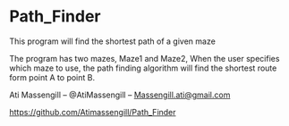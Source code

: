 # Path_Finder
This program will find the shortest path of a given maze




The program has two mazes, Maze1 and Maze2, When the user specifies which maze to use, the path finding algorithm will find the shortest route form point A to point B.







Ati Massengill – @AtiMassengill – Massengill.ati@gmail.com


https://github.com/Atimassengill/Path_Finder


